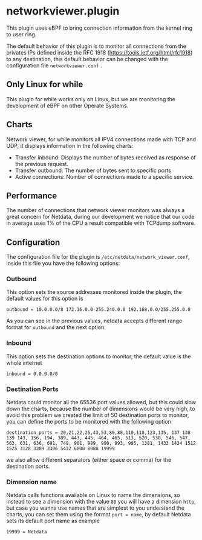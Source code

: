# networkviewer.plugin

This plugin uses eBPF to bring connection information from the kernel ring to user ring. 

The default behavior of this plugin is to monitor all connections from the privates IPs defined inside the RFC 1918 
(https://tools.ietf.org/html/rfc1918) to any destination, this default behavior can be changed with the configuration file
`networkviewer.conf` .

## Only Linux for while

This plugin for while works only on Linux, but we are monitoring the development of eBPF on other Operate Systems.

## Charts

Network viewer, for while monitors all IPV4 connections made with TCP and UDP, it displays information in the following
charts:

- Transfer inbound: Displays the number of bytes received as response of the previous request.
- Transfer outbound: The number of bytes sent to specific ports
- Active connections: Number of connections made to a specific service.

## Performance

The number of connections that network viewer monitors was always a great concern for Netdata, during our development
we notice that our code in average uses 1% of the CPU a result compatible with TCPdump software.

## Configuration

The configuration file for the plugin is `/etc/netdata/network_viewer.conf`, inside this file you have the following 
options:

### Outbound

This option sets the source addresses monitored inside the plugin, the default values for this option is

```
outbound = 10.0.0.0/8 172.16.0.0-255.240.0.0 192.168.0.0/255.255.0.0
```

As you can see in the previous values, netdata accepts different range format for `outbound` and the next option.

### Inbound

This option sets the destination options to monitor, the default value is the whole internet

```
inbound = 0.0.0.0/0
```

### Destination Ports

Netdata could monitor all the 65536 port values allowed, but this could slow down the charts, because the number of 
dimensions would be very high, to avoid this problem we created the limit of 50 destination ports to monitor, you can
define the ports to be monitored with the following option

```
destination_ports = 20,21,22,25,43,53,80,88,110,118,123,135, 137 138 139 143, 156, 194, 389, 443, 445, 464, 465, 513, 520, 530, 546, 547, 563, 631, 636, 691, 749, 901, 989, 990, 993, 995, 1381, 1433 1434 1512 1525 3128 3389 3306 5432 6000 8080 19999
```

we also allow different separators (either space or comma) for the destination ports.

### Dimension name

Netdata calls functions available on Linux to name the dimensions, so instead to see a dimension with the value `80` 
you will have a dimension `http`, but case you wanna use names that are simplest to you understand the charts, you can
set them using the format `port = name`, by default Netdata sets its default port name as example

```
19999 = Netdata
```
